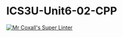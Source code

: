 # ICS3U-Unit6-02-CPP

[![Mr Coxall's Super Linter](https://github.com/venika-sem/ICS3U-Unit6-02-CPP/workflows/Mr%20Coxall's%20Super%20Linter/badge.svg)](https://github.com/venika-sem/ICS3U-Unit6-02-CPP/actions/)
